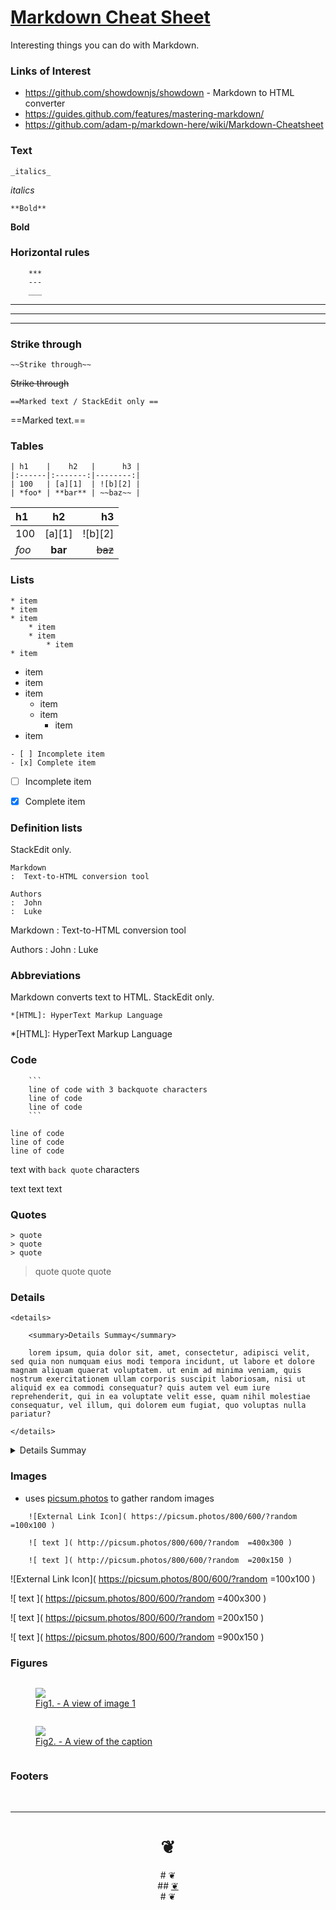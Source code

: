 

# [Markdown Cheat Sheet]( #utilities/markdown-cheat-sheet.md )


Interesting things you can do with Markdown.


### Links of Interest

* <https://github.com/showdownjs/showdown> - Markdown to HTML converter
* https://guides.github.com/features/mastering-markdown/
* <https://github.com/adam-p/markdown-here/wiki/Markdown-Cheatsheet>

### Text

	_italics_

_italics_

	**Bold**

**Bold**




### Horizontal rules

```
	***
	---
	___
```

***

---

___



### Strike through

```
~~Strike through~~
```
~~Strike through~~


```
==Marked text / StackEdit only ==
```

==Marked text.==


### Tables
```
| h1    |    h2   |      h3 |
|:------|:-------:|--------:|
| 100   | [a][1]  | ![b][2] |
| *foo* | **bar** | ~~baz~~ |
```

| h1    |    h2   |      h3 |
|:------|:-------:|--------:|
| 100   | [a][1]  | ![b][2] |
| *foo* | **bar** | ~~baz~~ |


### Lists

```
* item
* item
* item
	* item
	* item
		* item
* item
```

* item
* item
* item
	* item
	* item
		* item
* item

```
- [ ] Incomplete item
- [x] Complete item
```

- [ ] Incomplete item
- [x] Complete item


### Definition lists

 StackEdit only.

```
Markdown
:  Text-to-HTML conversion tool

Authors
:  John
:  Luke
```

Markdown
:  Text-to-HTML conversion tool

Authors
:  John
:  Luke



### Abbreviations


Markdown converts text to HTML. StackEdit only.

```
*[HTML]: HyperText Markup Language
```

*[HTML]: HyperText Markup Language


### Code
```
	```
	line of code with 3 backquote characters
	line of code
	line of code
	```
```

	line of code
	line of code
	line of code

text with `back quote` characters

text text text


### Quotes

```
> quote
> quote
> quote
```

> quote
> quote
> quote

### Details

	<details>

		<summary>Details Summay</summary>

		lorem ipsum, quia dolor sit, amet, consectetur, adipisci velit, sed quia non numquam eius modi tempora incidunt, ut labore et dolore magnam aliquam quaerat voluptatem. ut enim ad minima veniam, quis nostrum exercitationem ullam corporis suscipit laboriosam, nisi ut aliquid ex ea commodi consequatur? quis autem vel eum iure reprehenderit, qui in ea voluptate velit esse, quam nihil molestiae consequatur, vel illum, qui dolorem eum fugiat, quo voluptas nulla pariatur?

	</details>


<details>
<summary>Details Summay</summary>

lorem ipsum, quia dolor sit, amet, consectetur, adipisci velit, sed quia non numquam eius modi tempora incidunt, ut labore et dolore magnam aliquam quaerat voluptatem. ut enim ad minima veniam, quis nostrum exercitationem ullam corporis suscipit laboriosam, nisi ut aliquid ex ea commodi consequatur? quis autem vel eum iure reprehenderit, qui in ea voluptate velit esse, quam nihil molestiae consequatur, vel illum, qui dolorem eum fugiat, quo voluptas nulla pariatur?

</details>

### Images

* uses [picsum.photos]( https://picsum.photos ) to gather random images

````
	![External Link Icon]( https://picsum.photos/800/600/?random =100x100 )

	![ text ]( http://picsum.photos/800/600/?random  =400x300 )

	![ text ]( http://picsum.photos/800/600/?random  =200x150 )
````

![External Link Icon]( https://picsum.photos/800/600/?random =100x100 )

![ text ]( https://picsum.photos/800/600/?random =400x300 )

![ text ]( https://picsum.photos/800/600/?random =200x150 )

![ text ]( https://picsum.photos/800/600/?random =900x150 )


### Figures

<figure style=display:inline-block; >
<a href=http://google.com >
<img src="http:///picsum.photos/200/200/" >
<figcaption>Fig1. - A view of image 1</figcaption>
<a>
</figure>

<figure style=display:inline-block; >
<a href=http://google.com ><img src="http://picsum.photos/200/200/" >
<figcaption>Fig2. - A view of the caption</figcaption>
</a>
</figure>



### Footers

<br>

***

<center title="dingbat" >

# <a href=javascript:window.scrollTo(0,0); style=text-decoration:none; >❦</a>
</center>

<center title="dingbat" >
# <span onclick=window.scrollTo(0,0); style=cursor:pointer; >❦</span>
</center>

<center title="dingbat" >
## <a href=javascript:content.scrollTop=0; >❦</a>
</center>

<center title="dingbat" >
# <a href=javascript:window.scrollTop=0; style=text-decoration:none; >❦</a>
</center>

